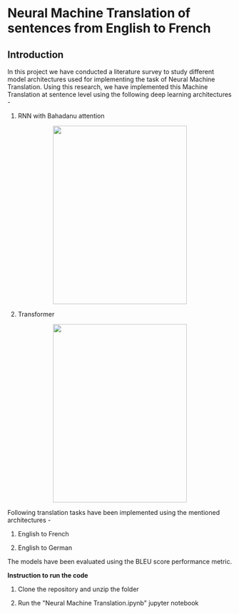 # Neural Machine Translation of sentences from English to French

## Introduction
In this project we have conducted a literature survey to study different model architectures used for implementing the task of Neural Machine Translation. Using this research, we have implemented this Machine Translation at sentence level using the following deep learning architectures - 

1) RNN with Bahadanu attention

<p align="center">
  <img width="300" height="400" src="https://machinelearningmastery.com/wp-content/uploads/2021/09/bahdanau_1.png">
</p>

2) Transformer 

<p align="center">
  <img width="300" height="400" src="https://miro.medium.com/max/856/1*ZCFSvkKtppgew3cc7BIaug.png">
</p>

Following translation tasks have been implemented using the mentioned architectures -  

1) English to French

2) English to German

The models have been evaluated using the BLEU score performance metric.

**Instruction to run the code**

1) Clone the repository and unzip the folder

2) Run the "Neural Machine Translation.ipynb" jupyter notebook


